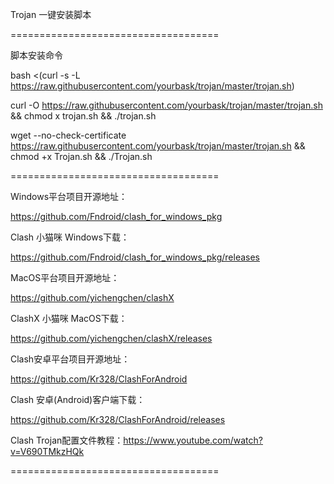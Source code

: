 Trojan 一键安装脚本

====================================

脚本安装命令

bash <(curl -s -L https://raw.githubusercontent.com/yourbask/trojan/master/trojan.sh)

curl -O https://raw.githubusercontent.com/yourbask/trojan/master/trojan.sh && chmod  x trojan.sh && ./trojan.sh

wget --no-check-certificate https://raw.githubusercontent.com/yourbask/trojan/master/trojan.sh && chmod +x Trojan.sh && ./Trojan.sh

====================================

Windows平台项目开源地址：

https://github.com/Fndroid/clash_for_windows_pkg

Clash 小猫咪 Windows下载：

https://github.com/Fndroid/clash_for_windows_pkg/releases

MacOS平台项目开源地址：

https://github.com/yichengchen/clashX

ClashX 小猫咪 MacOS下载：

https://github.com/yichengchen/clashX/releases

Clash安卓平台项目开源地址：

https://github.com/Kr328/ClashForAndroid

Clash 安卓(Android)客户端下载：

https://github.com/Kr328/ClashForAndroid/releases

Clash Trojan配置文件教程：https://www.youtube.com/watch?v=V690TMkzHQk

====================================

